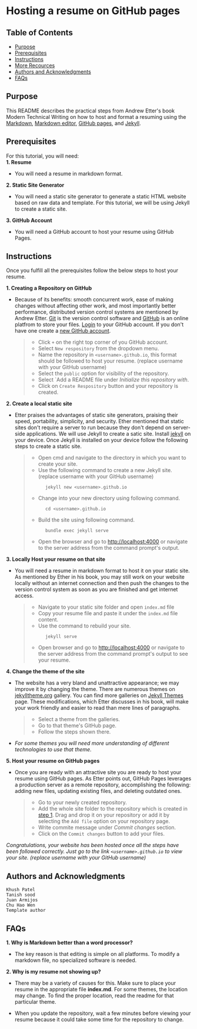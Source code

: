 # Hosting a resume on GitHub pages

## Table of Contents
* [Purpose](#purpose)
* [Prerequisites](#prerequisites)
* [Instructions](#instructions)
* [More Recources](#more-recources)
* [Authors and Acknowledgments](#authors-and-acknowledgments)
* [FAQs](#faqs)

## Purpose

This README describes the practical steps from Andrew Etter's book Modern Technical Writing on how to host and format a resuming using the [Markdown](https://www.markdownguide.org/), [Markdown editor](https://code.visualstudio.com/docs/languages/markdown), [GitHub pages](https://pages.github.com/), and [Jekyll](https://jekyllrb.com/).

## Prerequisites

For this tutorial, you will need:  
**1. Resume**     
- You will need a resume in markdown format. 

**2. Static Site Generator**    
- You will need a static site generator to generate a static HTML website based on raw data and template. For this tutorial, we will be using Jekyll to create a static site.  

**3. GitHub Account**  
- You will need a GitHub account to host your resume using GitHub Pages.


## Instructions

Once you fulfill all the prerequisites follow the below steps to host your resume.

**1. Creating a Repository on GitHub**  

- Because of its benefits: smooth concurrent work, ease of making changes without affecting other work, and most importantly better performance, distributed version control systems are mentioned by Andrew Etter. [Git](https://git-scm.com/doc) is the version control software and [GitHub](https://github.com/) is an online platfrom to store your files. [Login](https://github.com/login) to your GitHub account. If you don't have one create a [new GitHub account](https://github.com/join). 

    > * Click `+` on the right top corner of you GitHub account.
    > * Select `New respository` from the dropdown menu.
    > * Name the repository in `<username>.github.io`, this format should be followed to host your resume. (replace username with your GitHub username)
    > * Select the `public` option for visibility of the repository.
    > * Select `Add a README file under *Initialize this repository with*.
    > * Click on `Create Respository` button and your repository is created.

**2. Create a local static site**  

- Etter praises the advantages of static site generators, praising their speed, portability, simplicity, and security. Ether mentioned that static sites don't require a server to run because they don't depend on server-side applications. We will use Jekyll to create a satic site. Install [jekyll](https://jekyllrb.com/docs/installation/) on your device. Once Jekyll is installed on your device follow the following steps to create a static site.  
      
    > 
    >* Open cmd and navigate to the directory in which you want to create your site.
    >* Use the following command to create a new Jekyll site. (replace username with your GitHub username)  
    >```
    >       jekyll new <username>.github.io
    >``` 
    >* Change into your new directory using following command.  
    >```
    >       cd <username>.github.io
    >```
    >* Build the site using following command. 
    >```
    >       bundle exec jekyll serve
    >```
    >* Open the browser and go to  [http://localhost:4000](http://localhost:4000) or navigate to the server address from the command prompt's output.   
      
        

**3. Locally Host your resume on that site**  

- You will need a resume in markdown format to host it on your static site. As mentioned by Ether in his book, you may still work on your website locally without an internet connection and then push the changes to the version control system as soon as you are finished and get internet access.
    >* Navigate to your static site folder and open `index.md` file
    >* Copy your resume file and paste it under the `index.md` file content.
    >* Use the command to rebuild your site.
    >```
    >       jekyll serve
    >````
    >* Open browser and go to  [http://localhost:4000](http://localhost:4000) or navigate to the server address from the command prompt's output to see your resume.

**4. Change the theme of the site**  

- The website has a very bland and unattractive appearance; we may improve it by changing the theme. There are numerous themes on [jekylltheme.org](http://jekyllthemes.org/) gallery. You can find more galleries on [Jekyll Themes](https://jekyllrb.com/docs/themes/) page. These modifications, which Etter discusses in his book, will make your work friendly and easier to read than mere lines of paragraphs.

    >* Select a theme from the galleries.
    >* Go to that theme's GitHub page.
    >* Follow the steps shown there.  

- *For some themes you will need more understanding of different technologies to use that theme.* 

**5. Host your resume on GitHub pages**    
- Once you are ready with an attractive site you are ready to host your resume using GitHub pages. As Etter points out, GitHub Pages leverages a production server as a remote repository, accomplishing the following: adding new files, updating existing files, and deleting outdated ones.

    >* Go to your newly created repository.
    >* Add the whole site folder to the repository which is created in [step 1](#instructions). Drag and drop it on your repository or add it by selecting the `Add file` option on your repository page.
    >* Write commite message under *Commit changes* section.
    >* Click on the `Commit changes` button to add your files.


*Congratulations, your website has been hosted once all the steps have been followed correctly. Just go to the link `<username>.github.io` to view your site. (replace username with your GitHub username)*  


## Authors and Acknowledgments

    Khush Patel
    Tanish sood
    Juan Armijos
    Chu Hao Wen
    Template author

## FAQs
**1. Why is Markdown better than a word processor?**

- The key reason is that editing is simple on all platforms. To modify a markdown file, no specialized software is needed.

**2. Why is my resume not showing up?**
* There may be a variety of causes for this. Make sure to place your resume in the appropriate file **index.md**. For some themes, the location may change. To find the proper location, read the readme for that particular theme.  

* When you update the repository, wait a few minutes before viewing your resume because it could take some time for the repository to change.
